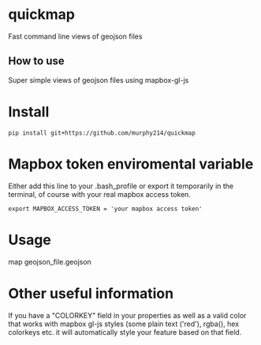 # quickmap
Fast command line views of geojson files


## How to use 
Super simple views of geojson files using mapbox-gl-js

# Install
```
pip install git+https://github.com/murphy214/quickmap
```
# Mapbox token enviromental variable 

Either add this line to your .bash_profile or export it temporarily in the terminal, of course with your real mapbox access token.
 ```
 export MAPBOX_ACCESS_TOKEN = 'your mapbox access token'
 ```

# Usage 
map geojson_file.geojson

# Other useful information 
If you have a "COLORKEY" field in your properties as well as a valid color that works with mapbox gl-js styles (some plain text ('red'), rgba(), hex colorkeys etc. it will automatically style your feature based on that field. 


 
 
 
